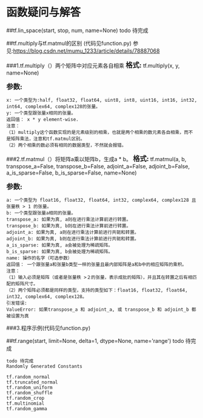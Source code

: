 函数疑问与解答
=======

##tf.lin_space(start, stop, num, name=None)
todo 待完成

##tf.multiply与tf.matmul的区别
(代码见function.py)
参见:https://blog.csdn.net/mumu_1233/article/details/78887068

###1.tf.multiply（）两个矩阵中对应元素各自相乘
**<font face="黑体" size=4>格式:</font>** tf.multiply(x, y, name=None) 

**<font face="黑体" size=4>参数: </font>**
~~~
x: 一个类型为:half, float32, float64, uint8, int8, uint16, int16, int32, int64, complex64, complex128的张量。 
y: 一个类型跟张量x相同的张量。 
返回值： x * y element-wise. 
注意： 
（1）multiply这个函数实现的是元素级别的相乘，也就是两个相乘的数元素各自相乘，而不是矩阵乘法，注意和tf.matmul区别。 
（2）两个相乘的数必须有相同的数据类型，不然就会报错。
~~~

###2.tf.matmul（）将矩阵a乘以矩阵b，生成a * b。
**<font face="黑体" size=4>格式:</font>** tf.matmul(a, b, transpose_a=False, transpose_b=False, adjoint_a=False, adjoint_b=False, a_is_sparse=False, b_is_sparse=False, name=None) 

**<font face="黑体" size=4>参数: </font>**

~~~
a: 一个类型为 float16, float32, float64, int32, complex64, complex128 且张量秩 > 1 的张量。 
b: 一个类型跟张量a相同的张量。 
transpose_a: 如果为真, a则在进行乘法计算前进行转置。 
transpose_b: 如果为真, b则在进行乘法计算前进行转置。 
adjoint_a: 如果为真, a则在进行乘法计算前进行共轭和转置。 
adjoint_b: 如果为真, b则在进行乘法计算前进行共轭和转置。 
a_is_sparse: 如果为真, a会被处理为稀疏矩阵。 
b_is_sparse: 如果为真, b会被处理为稀疏矩阵。 
name: 操作的名字（可选参数） 
返回值： 一个跟张量a和张量b类型一样的张量且最内部矩阵是a和b中的相应矩阵的乘积。 
注意： 
（1）输入必须是矩阵（或者是张量秩 >２的张量，表示成批的矩阵），并且其在转置之后有相匹配的矩阵尺寸。 
（2）两个矩阵必须都是同样的类型，支持的类型如下：float16, float32, float64, int32, complex64, complex128。 
引发错误: 
ValueError: 如果transpose_a 和 adjoint_a, 或 transpose_b 和 adjoint_b 都被设置为真
~~~

###3.程序示例(代码见function.py)


##tf.range(start, limit=None, delta=1, dtype=None, name='range')
todo 待完成

~~~
todo 待完成
Randomly Generated Constants

tf.random_normal
tf.truncated_normal
tf.random_uniform
tf.random_shuffle
tf.random_crop
tf.multinomial
tf.random_gamma
~~~ 

 

